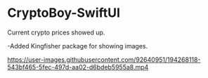 # CryptoBoy-SwiftUI
Current crypto prices showed up.

-Added Kingfisher package for showing images.



https://user-images.githubusercontent.com/92640951/194268118-543bf465-5fec-497d-aa02-d6bdeb5955a8.mp4

